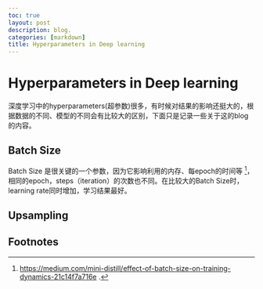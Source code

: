 ```yaml
---
toc: true
layout: post
description: blog.
categories: [markdown]
title: Hyperparameters in Deep learning
---
```

# Hyperparameters in Deep learning
深度学习中的hyperparameters(超参数)很多，有时候对结果的影响还挺大的，根据数据的不同、模型的不同会有比较大的区别，下面只是记录一些关于这的blog的内容。

## Batch Size
Batch Size 是很关键的一个参数，因为它影响利用的内存、每epoch的时间等 [^1]，相同的epoch，steps（iteration）的次数也不同。在比较大的Batch Size时，learning rate同时增加，学习结果最好。

## Upsampling










## Footnotes
[^1]: https://medium.com/mini-distill/effect-of-batch-size-on-training-dynamics-21c14f7a716e .
